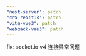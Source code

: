 ```yaml
---
"nest-server": patch
"cra-react18": patch
"vite-vue3": patch
"webpack-vue3": patch
---
```


fix: socket.io v4 连接异常问题
